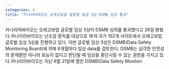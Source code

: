 ```yaml
---
categories: d
title: "카나리아바이오 오레고보맙 글로벌 임상 3상 DSMB 심의 통과"
---
```

카나리아바이오는 오레고보맙 글로벌 임상 3상이 DSMB 심의를 통과했다고 26일 밝혔다.카나이라바이오는 난소암 환자를 대상으로 16개 국가 152개 사이트에서 오레고보맙 글로벌 임상 3상을 진행하고 있다. 이번 글로벌 임상 3상은 DSMB(Data Safety Monitoring Board)에 의해 6개월마다 임상 data를 검토한다. DSMB는 심각한 안전성의 문제뿐만 아니라 효능이 없다고 판단될 때 임상을 중단시킬 수 있는 권한을 가지고 있다.카나리아바이오는 지난 9월 21일에 열린 DSMB(Data Safety Monitori